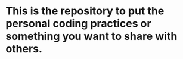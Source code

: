 This is the repository to put the personal coding practices or something you want to share with others.
=====

